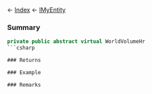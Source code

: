 ← [Index](Api-Index) ← [IMyEntity](VRage.Game.ModAPI.Ingame.IMyEntity)

### Summary

```csharp
private public abstract virtual WorldVolumeHr
```csharp

### Returns

### Example

### Remarks

